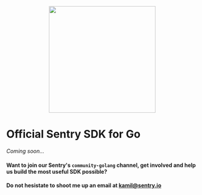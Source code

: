 <p align="center">
  <a href="https://sentry.io" target="_blank" align="center">
    <img src="https://sentry-brand.storage.googleapis.com/sentry-logo-black.png" width="280">
  </a>
  <br />
</p>

# Official Sentry SDK for Go

_Coming soon..._

#### Want to join our Sentry's `community-golang` channel, get involved and help us build the most useful SDK possible?

#### Do not hesistate to shoot me up an email at [kamil@sentry.io](mailto:kamil@sentry.io)
